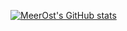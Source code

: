 [![MeerOst's GitHub stats](https://github-readme-stats.vercel.app/api?username=MeerOst&theme=onedark)](https://github.com/anuraghazra/github-readme-stats)
